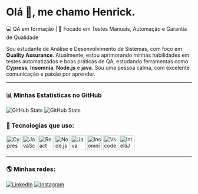 # Olá 👋, me chamo Henrick.

💻 QA em formação | 🎯 Focado em Testes Manuais, Automação e Garantia de Qualidade

Sou estudante de Análise e Desenvolvimento de Sistemas, com foco em **Quality Assurance**. Atualmente, estou aprimorando minhas habilidades em testes automatizados e boas práticas de QA, estudando ferramentas como **Cypress**, **Insomnia**, **Node.js** e **java**. Sou uma pessoa calma, com excelente comunicação e paixão por aprender.

---

### 📊 Minhas Estatísticas no GitHub
![GitHub Stats](https://github-readme-stats.vercel.app/api?username=Henrick-Brb&show_icons=true&theme=midnight-purple)
![GitHub Stats](https://github-readme-stats.vercel.app/api/top-langs/?username=Henrick-Brb&layout=donut&theme=midnight-purple)

### 🚀 Tecnologias que uso:

<p>
  <img src="https://cdn.jsdelivr.net/gh/devicons/devicon@latest/icons/cypressio/cypressio-original.svg" alt="Cypress" width="40" height="40"/>
  <img src="https://cdn.jsdelivr.net/gh/devicons/devicon/icons/javascript/javascript-original.svg" alt="JavaScript" width="40" height="40"/>
  <img src="https://cdn.jsdelivr.net/gh/devicons/devicon@latest/icons/react/react-original.svg" alt="React" width="40" height="40"/>     
  <img src="https://cdn.jsdelivr.net/gh/devicons/devicon/icons/nodejs/nodejs-original.svg" alt="Node.js" width="40" height="40"/>
  <img src="https://cdn.jsdelivr.net/gh/devicons/devicon@latest/icons/java/java-original.svg" alt="Java" width="40" height="40"/>
  <img src="https://cdn.jsdelivr.net/gh/devicons/devicon@latest/icons/insomnia/insomnia-original.svg" alt="Insomnia" width="40" height="40"/>
  <img src="https://cdn.jsdelivr.net/gh/devicons/devicon@latest/icons/vscode/vscode-original.svg" alt="Vscode" width="40" height="40"/>
  <img src="https://cdn.jsdelivr.net/gh/devicons/devicon@latest/icons/intellij/intellij-original.svg" alt="IntelliJ" width="40" height="40"/>
</p>

---

### 🌎 Minhas redes:
[![LinkedIn](https://img.shields.io/badge/LinkedIn-0077B5?style=for-the-badge&logo=linkedin&logoColor=white)](https://www.linkedin.com/in/henrick-brb/)
[![Instagram](https://img.shields.io/badge/Instagram-E4405F?style=for-the-badge&logo=instagram&logoColor=white)](https://www.instagram.com/henrick_borba/)
